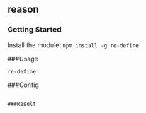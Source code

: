 ## reason

### Getting Started
Install the module: `npm install -g re-define`

###Usage
```
re-define
```

###Config
```

###Result
```